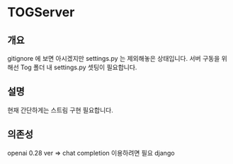 # TOGServer
## 개요
gitignore 에 보면 아시겠지만 settings.py 는 제외해놓은 상태입니다. 서버 구동을 위해선 Tog 폴더 내 settings.py 셋팅이 필요합니다.

## 설명
현재 간단하게는 스트림 구현 필요합니다.

## 의존성
openai 0.28 ver => chat completion 이용하려면 필요
django